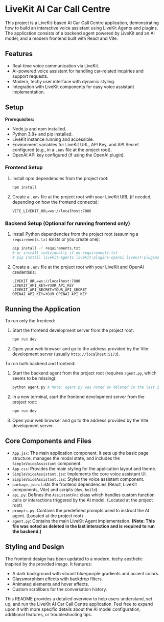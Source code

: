 # LiveKit AI Car Call Centre

This project is a LiveKit-based AI Car Call Centre application, demonstrating how to build an interactive voice assistant using LiveKit Agents and plugins. The application consists of a backend agent powered by LiveKit and an AI model, and a modern frontend built with React and Vite.

## Features

- Real-time voice communication via LiveKit.
- AI-powered voice assistant for handling car-related inquiries and support requests.
- Modern, techy user interface with dynamic styling.
- Integration with LiveKit components for easy voice assistant implementation.



## Setup

**Prerequisites:**

- Node.js and npm installed.
- Python 3.8+ and pip installed.
- LiveKit instance running and accessible.
- Environment variables for LiveKit URL, API Key, and API Secret configured (e.g., in a `.env` file at the project root).
- OpenAI API key configured (if using the OpenAI plugin).

### Frontend Setup

1.  Install npm dependencies from the project root:
    ```bash
    npm install
    ```
2.  Create a `.env` file at the project root with your LiveKit URL (if needed, depending on how the frontend connects):
    ```env
    VITE_LIVEKIT_URL=ws://localhost:7880
    ```

### Backend Setup (Optional for running frontend only)

1.  Install Python dependencies from the project root (assuming a `requirements.txt` exists or you create one):
    ```bash
    pip install -r requirements.txt
    # or install individually if no requirements.txt
    # pip install livekit-agents livekit-plugins-openai livekit-plugins-silero python-dotenv
    ```
2.  Create a `.env` file at the project root with your LiveKit and OpenAI credentials:
    ```env
    LIVEKIT_URL=ws://localhost:7880
    LIVEKIT_API_KEY=YOUR_API_KEY
    LIVEKIT_API_SECRET=YOUR_API_SECRET
    OPENAI_API_KEY=YOUR_OPENAI_API_KEY
    ```

## Running the Application

To run only the frontend:

1.  Start the frontend development server from the project root:
    ```bash
    npm run dev
    ```
2.  Open your web browser and go to the address provided by the Vite development server (usually `http://localhost:5173`).

To run both backend and frontend:

1.  Start the backend agent from the project root (requires `agent.py`, which seems to be missing):
    ```bash
    python agent.py # Note: agent.py was noted as deleted in the last interaction.
    ```
2.  In a new terminal, start the frontend development server from the project root:
    ```bash
    npm run dev
    ```
3.  Open your web browser and go to the address provided by the Vite development server.

## Core Components and Files

-   `App.jsx`: The main application component. It sets up the basic page structure, manages the modal state, and includes the `SimpleVoiceAssistant` component.
-   `App.css`: Provides the main styling for the application layout and theme.
-   `SimpleVoiceAssistant.jsx`: Implements the core voice assistant UI.
-   `SimpleVoiceAssistant.css`: Styles the voice assistant component.
-   `package.json`: Lists the frontend dependencies (React, LiveKit components, Vite) and scripts (`dev`, `build`).
-   `api.py`: Defines the `AssistantFnc` class which handles custom function calls or interactions triggered by the AI model. (Located at the project root)
-   `prompts.py`: Contains the predefined prompts used to instruct the AI agent. (Located at the project root)
-   `agent.py`: Contains the main LiveKit Agent implementation. **(Note: This file was noted as deleted in the last interaction and is required to run the backend.)**

## Styling and Design

The frontend design has been updated to a modern, techy aesthetic inspired by the provided image. It features:

-   A dark background with vibrant blue/purple gradients and accent colors.
-   Glassmorphism effects with backdrop filters.
-   Animated elements and hover effects.
-   Custom scrollbars for the conversation history.

This README provides a detailed overview to help users understand, set up, and run the LiveKit AI Car Call Centre application. Feel free to expand upon it with more specific details about the AI model configuration, additional features, or troubleshooting tips.
